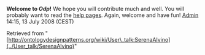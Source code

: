 __Welcome to _Odp_!__ We hope you will contribute much and well. 
You will probably want to read the [help pages](http://ontologydesignpatterns.org/wiki/Help:Contents "Help:Contents"). Again, welcome and have fun! [Admin](http://ontologydesignpatterns.org/wiki/index.php?title=User:Admin&action=edit&redlink=1 "User:Admin (not yet written)") 14:15, 13 July 2008 (CEST)





Retrieved from "[http://ontologydesignpatterns.org/wiki/User\_talk:SerenaAlvino](../User_talk/SerenaAlvino)"